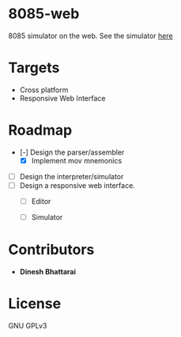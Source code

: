 # 8085-web
8085 simulator on the web. See the simulator [here](https://dineshdb.github.io/8085-web/)

# Targets
* Cross platform
* Responsive Web Interface

# Roadmap
- [-] Design the parser/assembler
  - [x] Implement mov mnemonics
- [ ] Design the interpreter/simulator
- [ ] Design a responsive web interface.
  - [ ] Editor
  - [ ] Simulator
  

# Contributors
* **Dinesh Bhattarai**

# License
GNU GPLv3
